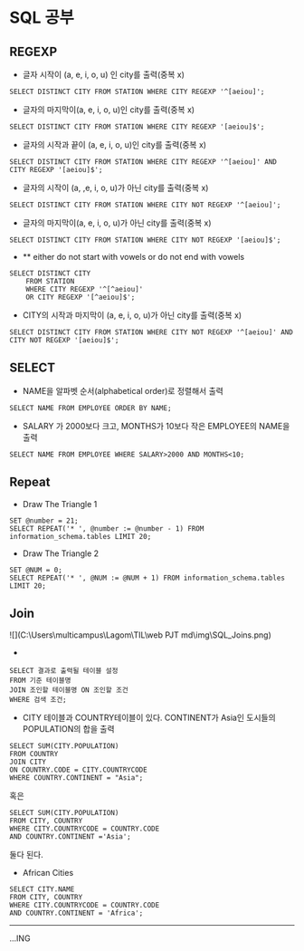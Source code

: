 # SQL 공부







## REGEXP

- 글자 시작이 (a, e, i, o, u) 인 city를 출력(중복 x)

```
SELECT DISTINCT CITY FROM STATION WHERE CITY REGEXP '^[aeiou]';
```



- 글자의 마지막이(a, e, i, o, u)인 city를 출력(중복 x)

```
SELECT DISTINCT CITY FROM STATION WHERE CITY REGEXP '[aeiou]$';
```



- 글자의 시작과 끝이 (a, e, i, o, u)인 city를 출력(중복 x)

```
SELECT DISTINCT CITY FROM STATION WHERE CITY REGEXP '^[aeiou]' AND CITY REGEXP '[aeiou]$';
```



- 글자의 시작이 (a, ,e, i, o, u)가 아닌 city를 출력(중복 x)

```
SELECT DISTINCT CITY FROM STATION WHERE CITY NOT REGEXP '^[aeiou]';
```



- 글자의 마지막이(a, e, i, o, u)가 아닌 city를 출력(중복 x)

```
SELECT DISTINCT CITY FROM STATION WHERE CITY NOT REGEXP '[aeiou]$';
```



- ** either do not start with vowels or do not end with vowels

```
SELECT DISTINCT CITY 
    FROM STATION 
    WHERE CITY REGEXP '^[^aeiou]' 
    OR CITY REGEXP '[^aeiou]$'; 
```



- CITY의 시작과 마지막이 (a, e, i, o, u)가 아닌 city를 출력(중복 x)

```
SELECT DISTINCT CITY FROM STATION WHERE CITY NOT REGEXP '^[aeiou]' AND CITY NOT REGEXP '[aeiou]$';
```





## SELECT

- NAME을 알파벳 순서(alphabetical order)로 정렬해서 출력

```
SELECT NAME FROM EMPLOYEE ORDER BY NAME;
```



- SALARY 가 2000보다 크고, MONTHS가 10보다 작은 EMPLOYEE의 NAME을 출력

```
SELECT NAME FROM EMPLOYEE WHERE SALARY>2000 AND MONTHS<10;
```





## Repeat

- Draw The Triangle 1

```
SET @number = 21;
SELECT REPEAT('* ', @number := @number - 1) FROM information_schema.tables LIMIT 20;
```



- Draw The Triangle 2

```
SET @NUM = 0;
SELECT REPEAT('* ', @NUM := @NUM + 1) FROM information_schema.tables LIMIT 20;
```









## Join

![](C:\Users\multicampus\Lagom\TIL\web PJT md\img\SQL_Joins.png)



- 

```
SELECT 결과로 출력될 테이블 설정
FROM 기준 테이블명
JOIN 조인할 테이블명 ON 조인할 조건
WHERE 검색 조건;
```



- CITY 테이블과 COUNTRY테이블이 있다. CONTINENT가 Asia인 도시들의 POPULATION의 합을 출력

```
SELECT SUM(CITY.POPULATION)
FROM COUNTRY
JOIN CITY
ON COUNTRY.CODE = CITY.COUNTRYCODE
WHERE COUNTRY.CONTINENT = "Asia";
```

혹은

```
SELECT SUM(CITY.POPULATION) 
FROM CITY, COUNTRY 
WHERE CITY.COUNTRYCODE = COUNTRY.CODE 
AND COUNTRY.CONTINENT ='Asia';
```

둘다 된다.



- African Cities

```
SELECT CITY.NAME 
FROM CITY, COUNTRY 
WHERE CITY.COUNTRYCODE = COUNTRY.CODE 
AND COUNTRY.CONTINENT = 'Africa';
```













----

...ING